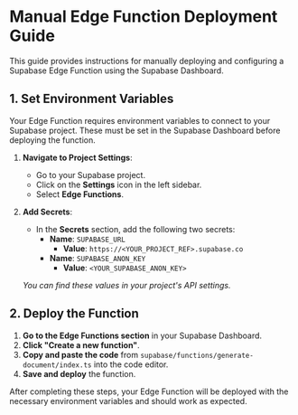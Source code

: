 # Manual Edge Function Deployment Guide

This guide provides instructions for manually deploying and configuring a Supabase Edge Function using the Supabase Dashboard.

## 1. Set Environment Variables

Your Edge Function requires environment variables to connect to your Supabase project. These must be set in the Supabase Dashboard before deploying the function.

1.  **Navigate to Project Settings**:
    *   Go to your Supabase project.
    *   Click on the **Settings** icon in the left sidebar.
    *   Select **Edge Functions**.

2.  **Add Secrets**:
    *   In the **Secrets** section, add the following two secrets:
        *   **Name**: `SUPABASE_URL`
            *   **Value**: `https://<YOUR_PROJECT_REF>.supabase.co`
        *   **Name**: `SUPABASE_ANON_KEY`
            *   **Value**: `<YOUR_SUPABASE_ANON_KEY>`

    *You can find these values in your project's API settings.*

## 2. Deploy the Function

1.  **Go to the Edge Functions section** in your Supabase Dashboard.
2.  **Click "Create a new function"**.
3.  **Copy and paste the code** from `supabase/functions/generate-document/index.ts` into the code editor.
4.  **Save and deploy** the function.

After completing these steps, your Edge Function will be deployed with the necessary environment variables and should work as expected.